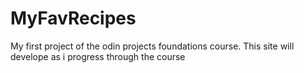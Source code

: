 # MyFavRecipes
My first project of the odin projects foundations course. This site will develope as i progress through the course
